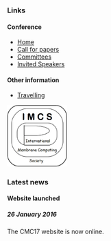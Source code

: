 ### Links

#### Conference

* [Home](/)
* [Call for papers](/call-for-papers/)
* [Committees](/committees/)
* [Invited Speakers](/invited-speakers/)

#### Other information

* [Travelling](/travelling/)

<img src="/media/imcs-logo.png" width="140px" title="IMCS" />

### Latest news

#### Website launched
##### 26 January 2016
The CMC17 website is now online.
